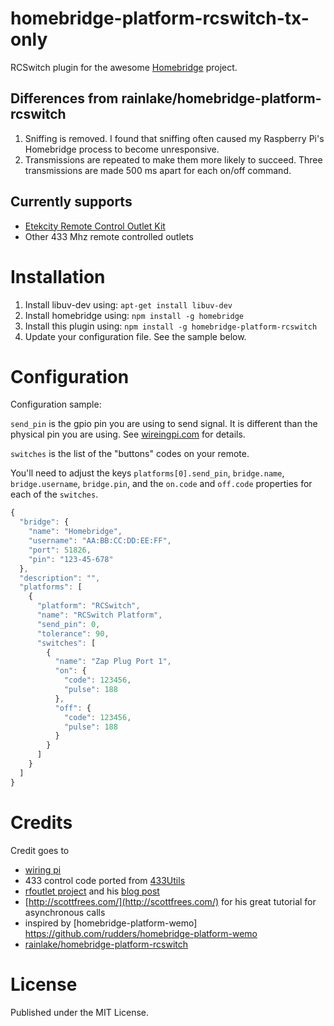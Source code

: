 # homebridge-platform-rcswitch-tx-only

<!-- [![NPM Version](https://img.shields.io/npm/v/homebridge-platform-rcswitch.svg)](https://www.npmjs.com/package/homebridge-platform-rcswitch) -->

RCSwitch plugin for the awesome [Homebridge](https://github.com/nfarina/homebridge) project.

## Differences from rainlake/homebridge-platform-rcswitch

1. Sniffing is removed. I found that sniffing often caused my Raspberry Pi's Homebridge process to become unresponsive.
2. Transmissions are repeated to make them more likely to succeed. Three transmissions are made 500 ms apart for each on/off command.

## Currently supports

- [Etekcity Remote Control Outlet Kit](https://www.amazon.com/Etekcity-Household-Appliances-Unlimited-Connections/dp/B00DQELHBS?SubscriptionId=AKIAIXPYH54L3NDDTYKQ&tag=bloopist-20&linkCode=xm2&camp=2025&creative=165953&creativeASIN=B00DQELHBS)
- Other 433 Mhz remote controlled outlets

# Installation

1. Install libuv-dev using: `apt-get install libuv-dev`
2. Install homebridge using: `npm install -g homebridge`
3. Install this plugin using: `npm install -g homebridge-platform-rcswitch`
4. Update your configuration file. See the sample below.

# Configuration

Configuration sample:

`send_pin` is the gpio pin you are using to send signal. It is different than the physical pin you are using. See [wireingpi.com](http://wiringpi.com/pins/) for details.

`switches` is the list of the "buttons" codes on your remote.

You'll need to adjust the keys `platforms[0].send_pin`, `bridge.name`, `bridge.username`, `bridge.pin`, and the `on.code` and `off.code` properties for each of the `switches`.

```javascript
{
  "bridge": {
    "name": "Homebridge",
    "username": "AA:BB:CC:DD:EE:FF",
    "port": 51826,
    "pin": "123-45-678"
  },
  "description": "",
  "platforms": [
    {
      "platform": "RCSwitch",
      "name": "RCSwitch Platform",
      "send_pin": 0,
      "tolerance": 90,
      "switches": [
        {
          "name": "Zap Plug Port 1",
          "on": {
            "code": 123456,
            "pulse": 188
          },
          "off": {
            "code": 123456,
            "pulse": 188
          }
        }
      ]
    }
  ]
}
```

# Credits

Credit goes to

- [wiring pi](http://wiringpi.com/pins/)
- 433 control code ported from [433Utils](https://github.com/ninjablocks/433Utils)
- [rfoutlet project](https://github.com/timleland/rfoutlet) and his [blog post](https://timleland.com/wireless-power-outlets/)
- [http://scottfrees.com/](http://scottfrees.com/) for his great tutorial for asynchronous calls
- inspired by [homebridge-platform-wemo] https://github.com/rudders/homebridge-platform-wemo
- [rainlake/homebridge-platform-rcswitch](https://github.com/rainlake/homebridge-platform-rcswitch)

# License

Published under the MIT License.
